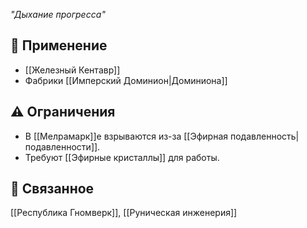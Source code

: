 *"Дыхание прогресса"*

## 📜 Применение
- [[Железный Кентавр]]
- Фабрики [[Имперский Доминион|Доминиона]]

## ⚠️ Ограничения
- В [[Мелрамарк]]е взрываются из-за [[Эфирная подавленность|подавленности]].
- Требуют [[Эфирные кристаллы]] для работы.

## 🔗 Связанное
[[Республика Гномверк]], [[Руническая инженерия]]
